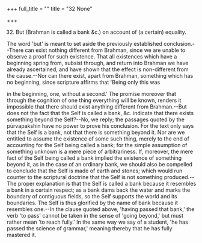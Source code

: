 +++
full_title = ""
title = "32 None"

+++


32. But (Brahman is called a bank &c.) on account of (a certain) equality.

The word 'but' is meant to set aside the previously established conclusion.--There can exist nothing different from Brahman, since we are unable to observe a proof for such existence. That all existences which have a beginning spring from, subsist through, and return into Brahman we have already ascertained, and have shown that the effect is non-different from the cause.--Nor can there exist, apart from Brahman, something which has no beginning, since scripture affirms that 'Being only this was

in the beginning, one, without a second.' The promise moreover that through the cognition of one thing everything will be known, renders it impossible that there should exist anything different from Brahman.--But does not the fact that the Self is called a bank, &c. indicate that there exists something beyond the Self?--No, we reply; the passages quoted by the pūrvapakshin have no power to prove his conclusion. For the text only says that the Self is a bank, not that there is something beyond it. Nor are we entitled to assume the existence of some such thing, merely to the end of accounting for the Self being called a bank; for the simple assumption of something unknown is a mere piece of arbitrariness. If, moreover, the mere fact of the Self being called a bank implied the existence of something beyond it, as in the case of an ordinary bank, we should also be compelled to conclude that the Self is made of earth and stones; which would run counter to the scriptural doctrine that the Self is not something produced.--The proper explanation is that the Self is called a bank because it resembles a bank in a certain respect; as a bank dams back the water and marks the boundary of contiguous fields, so the Self supports the world and its boundaries. The Self is thus glorified by the name of bank because it resembles one.--In the clause quoted above, 'having passed that bank,' the verb 'to pass' cannot be taken in the sense of 'going beyond,' but must rather mean 'to reach fully.' In the same way we say of a student, 'he has passed the science of grammar,' meaning thereby that he has fully mastered it.

[^fn_122]: 176:1 Which would be unnecessary if the two were not distinct.